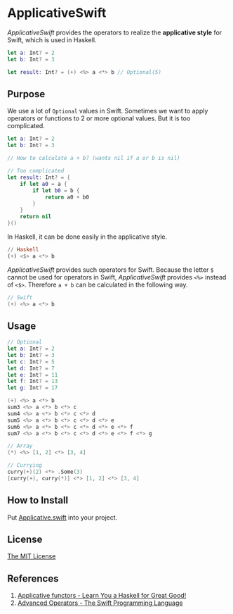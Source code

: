 ApplicativeSwift
=========================

_ApplicativeSwift_ provides the operators to realize the __applicative style__ for Swift, which is used in Haskell.

```swift
let a: Int? = 2
let b: Int? = 3

let result: Int? = (+) <%> a <*> b // Optional(5)
```

Purpose
-------------------------

We use a lot of `Optional` values in Swift. Sometimes we want to apply operators or functions to 2 or more optional values. But it is too complicated.

```swift
let a: Int? = 2
let b: Int? = 3

// How to calculate a + b? (wants nil if a or b is nil)

// Too complicated
let result: Int? = {
    if let a0 = a {
        if let b0 = b {
            return a0 + b0
        }
    }
    return nil
}()
```

In Haskell, it can be done easily in the applicative style.

```haskell
// Haskell
(+) <$> a <*> b
```

_ApplicativeSwift_ provides such operators for Swift. Because the letter `$` cannot be used for operators in Swift, _ApplicativeSwift_ provides `<%>` instead of `<$>`. Therefore `a + b` can be calculated in the following way.

```swift
// Swift
(+) <%> a <*> b
```

Usage
-------------------------

```swift
// Optional
let a: Int? = 2
let b: Int? = 3
let c: Int? = 5
let d: Int? = 7
let e: Int? = 11
let f: Int? = 13
let g: Int? = 17

(+) <%> a <*> b
sum3 <%> a <*> b <*> c
sum4 <%> a <*> b <*> c <*> d
sum5 <%> a <*> b <*> c <*> d <*> e
sum6 <%> a <*> b <*> c <*> d <*> e <*> f
sum7 <%> a <*> b <*> c <*> d <*> e <*> f <*> g

// Array
(*) <%> [1, 2] <*> [3, 4]

// Currying
curry(+)(2) <*> .Some(3)
[curry(+), curry(*)] <*> [1, 2] <*> [3, 4]
```

How to Install
-------------------------

Put [Applicative.swift](Project/Applicative/Applicative.swift) into your project.

License
-------------------------

[The MIT License](LICENSE)

References
-------------------------

1. [Applicative functors - Learn You a Haskell for Great Good!](http://learnyouahaskell.com/functors-applicative-functors-and-monoids#applicative-functors)
2. [Advanced Operators - The Swift Programming Language](https://developer.apple.com/library/ios/documentation/Swift/Conceptual/Swift_Programming_Language/AdvancedOperators.html)
